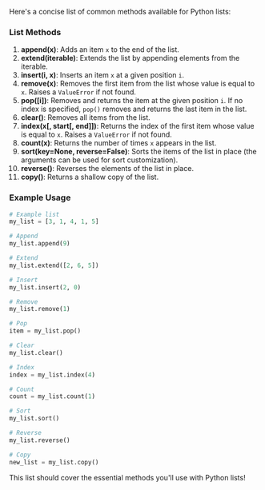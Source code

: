
Here's a concise list of common methods available for Python lists:

### List Methods

1. **append(x)**: Adds an item `x` to the end of the list.
2. **extend(iterable)**: Extends the list by appending elements from the iterable.
3. **insert(i, x)**: Inserts an item `x` at a given position `i`.
4. **remove(x)**: Removes the first item from the list whose value is equal to `x`. Raises a `ValueError` if not found.
5. **pop([i])**: Removes and returns the item at the given position `i`. If no index is specified, `pop()` removes and returns the last item in the list.
6. **clear()**: Removes all items from the list.
7. **index(x[, start[, end]])**: Returns the index of the first item whose value is equal to `x`. Raises a `ValueError` if not found.
8. **count(x)**: Returns the number of times `x` appears in the list.
9. **sort(key=None, reverse=False)**: Sorts the items of the list in place (the arguments can be used for sort customization).
10. **reverse()**: Reverses the elements of the list in place.
11. **copy()**: Returns a shallow copy of the list.

### Example Usage

```python
# Example list
my_list = [3, 1, 4, 1, 5]

# Append
my_list.append(9)

# Extend
my_list.extend([2, 6, 5])

# Insert
my_list.insert(2, 0)

# Remove
my_list.remove(1)

# Pop
item = my_list.pop()

# Clear
my_list.clear()

# Index
index = my_list.index(4)

# Count
count = my_list.count(1)

# Sort
my_list.sort()

# Reverse
my_list.reverse()

# Copy
new_list = my_list.copy()
```

This list should cover the essential methods you'll use with Python lists!

